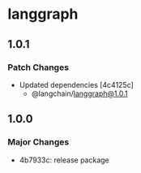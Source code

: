 # langgraph

## 1.0.1

### Patch Changes

- Updated dependencies [4c4125c]
  - @langchain/langgraph@1.0.1

## 1.0.0

### Major Changes

- 4b7933c: release package
